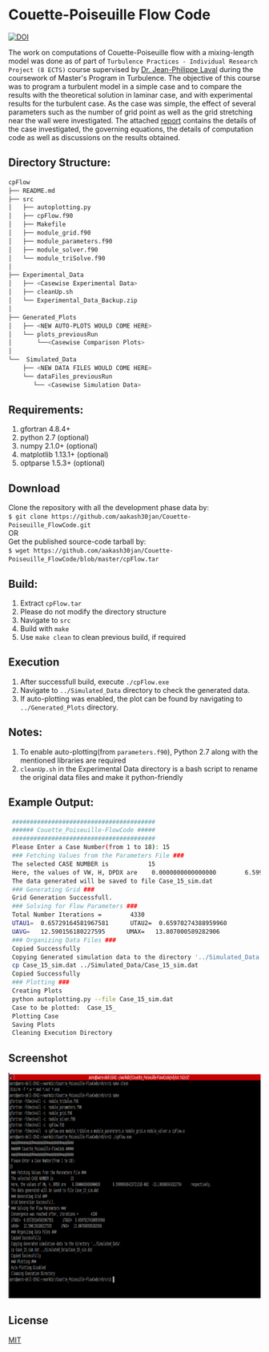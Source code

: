 # Couette-Poiseuille Flow Code  
[![DOI](https://zenodo.org/badge/125785403.svg)](https://zenodo.org/badge/latestdoi/125785403)


The work on computations of Couette-Poiseuille flow with a mixing-length model was done as of part of `Turbulence Practices - Individual Research Project (8 ECTS)` course supervised by [Dr. Jean-Philippe Laval](http://imp-turbulence.ec-lille.fr/Webpage/Laval/) during the  coursework of Master's Program in Turbulence. The objective of this course was to program a turbulent model in a simple case and to compare the results with the theoretical solution in laminar case, and with experimental results for the turbulent case. As the case was simple, the effect of several parameters such as the number of grid point as well as the grid stretching near the wall were investigated. The attached [report](./PatilAakash_Report_CPFlow.pdf) contains the details of the case investigated, the governing equations, the details of computation code as well as discussions on the results obtained.


## Directory Structure:
```sh
cpFlow
├── README.md
├── src
│   ├── autoplotting.py
│   ├── cpFlow.f90
│   ├── Makefile
│   ├── module_grid.f90
│   ├── module_parameters.f90
│   ├── module_solver.f90
│   └── module_triSolve.f90
│
├── Experimental_Data
│   ├── <Casewise Experimental Data>
│   ├── cleanUp.sh
│   └── Experimental_Data_Backup.zip
│
├── Generated_Plots
│   ├── <NEW AUTO-PLOTS WOULD COME HERE>
│   └── plots_previousRun
│       └──<Casewise Comparison Plots>
│
└──  Simulated_Data
    ├── <NEW DATA FILES WOULD COME HERE>
    └── dataFiles_previousRun
       └── <Casewise Simulation Data>
```


## Requirements:
1. gfortran 4.8.4+
2. python 2.7 (optional)
3. numpy 2.1.0+ (optional)
4. matplotlib 1.13.1+ (optional)
5. optparse 1.5.3+ (optional)

## Download
Clone the repository with all the development phase data by:  
`$ git clone https://github.com/aakash30jan/Couette-Poiseuille_FlowCode.git`  
OR  
Get the published source-code tarball by:  
`$ wget https://github.com/aakash30jan/Couette-Poiseuille_FlowCode/blob/master/cpFlow.tar`  

## Build:
1. Extract `cpFlow.tar`
2. Please do not modify the directory structure
3. Navigate to `src`
4. Build with `make`
5. Use `make clean` to clean previous build, if required

## Execution
1. After successfull build, execute `./cpFlow.exe`
2. Navigate to `../Simulated_Data` directory to check the generated data.
3. If auto-plotting was enabled, the plot can be found by navigating to `../Generated_Plots` directory.
        

## Notes:
1. To enable auto-plotting(from `parameters.f90`), Python 2.7 along with the mentioned libraries are required
2. `cleanUp.sh` in the Experimental Data directory is a bash script to rename the original data files and make it python-friendly

## Example Output:
```sh
 ########################################
 ###### Couette_Poiseuille-FlowCode #####
 ########################################
 Please Enter a Case Number(from 1 to 18): 15
 ### Fetching Values from the Parameters File ###
 The selected CASE NUMBER is           15
 Here, the values of VW, H, DPDX are    0.0000000000000000        6.5999999642372131E-002  -13.140000343322754      respectively.
 The data generated will be saved to file Case_15_sim.dat
 ### Generating Grid ###
 Grid Generation Successfull.
 ### Solving for Flow Parameters ###
 Total Number Iterations =        4330
 UTAU1=  0.65729164581967581      UTAU2=  0.65970274388959960
 UAVG=   12.590156180227595      UMAX=   13.807000589282906
 ### Organizing Data Files ###
 Copied Successfully 
 Copying Generated simulation data to the directory '../Simulated_Data'
 cp Case_15_sim.dat ../Simulated_Data/Case_15_sim.dat
 Copied Successfully 
 ### Plotting ###
 Creating Plots
 python autoplotting.py --file Case_15_sim.dat
 Case to be plotted:  Case_15_
 Plotting Case
 Saving Plots
 Cleaning Execution Directory
```
## Screenshot
<p align="center">
  <img src="./dev/screenshot.png" alt="Screenshot"
       width="750" height="450">
</p>
       
## License
[MIT](./LICENSE)

